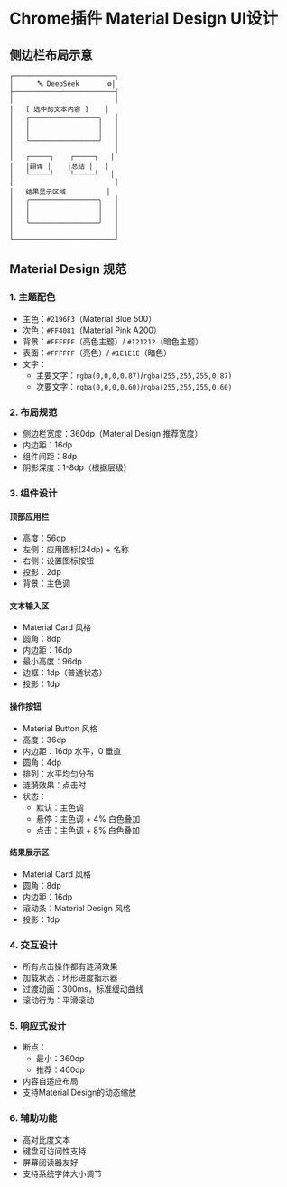 # Chrome插件 Material Design UI设计

## 侧边栏布局示意

```
┌─────────────────────────┐
│      🔤 DeepSeek       ⚙️│
├─────────────────────────┤
│                         │
│   [ 选中的文本内容 ]    │
│   ╭─────────────────╮   │
│   │                 │   │
│   │                 │   │
│   ╰─────────────────╯   │
│                         │
│   ┌─────┐    ┌─────┐   │
│   │翻译 │    │总结 │   │
│   └─────┘    └─────┘   │
│                         │
│   结果显示区域          │
│   ╭─────────────────╮   │
│   │                 │   │
│   │                 │   │
│   ╰─────────────────╯   │
│                         │
└─────────────────────────┘
```

## Material Design 规范

### 1. 主题配色
- 主色：`#2196F3`（Material Blue 500）
- 次色：`#FF4081`（Material Pink A200）
- 背景：`#FFFFFF`（亮色主题）/ `#121212`（暗色主题）
- 表面：`#FFFFFF`（亮色）/ `#1E1E1E`（暗色）
- 文字：
  - 主要文字：`rgba(0,0,0,0.87)`/`rgba(255,255,255,0.87)`
  - 次要文字：`rgba(0,0,0,0.60)`/`rgba(255,255,255,0.60)`

### 2. 布局规范
- 侧边栏宽度：360dp（Material Design 推荐宽度）
- 内边距：16dp
- 组件间距：8dp
- 阴影深度：1-8dp（根据层级）

### 3. 组件设计

#### 顶部应用栏
- 高度：56dp
- 左侧：应用图标(24dp) + 名称
- 右侧：设置图标按钮
- 投影：2dp
- 背景：主色调

#### 文本输入区
- Material Card 风格
- 圆角：8dp
- 内边距：16dp
- 最小高度：96dp
- 边框：1dp（普通状态）
- 投影：1dp

#### 操作按钮
- Material Button 风格
- 高度：36dp
- 内边距：16dp 水平，0 垂直
- 圆角：4dp
- 排列：水平均匀分布
- 涟漪效果：点击时
- 状态：
  - 默认：主色调
  - 悬停：主色调 + 4% 白色叠加
  - 点击：主色调 + 8% 白色叠加

#### 结果展示区
- Material Card 风格
- 圆角：8dp
- 内边距：16dp
- 滚动条：Material Design 风格
- 投影：1dp

### 4. 交互设计
- 所有点击操作都有涟漪效果
- 加载状态：环形进度指示器
- 过渡动画：300ms，标准缓动曲线
- 滚动行为：平滑滚动

### 5. 响应式设计
- 断点：
  - 最小：360dp
  - 推荐：400dp
- 内容自适应布局
- 支持Material Design的动态缩放

### 6. 辅助功能
- 高对比度文本
- 键盘可访问性支持
- 屏幕阅读器友好
- 支持系统字体大小调节 